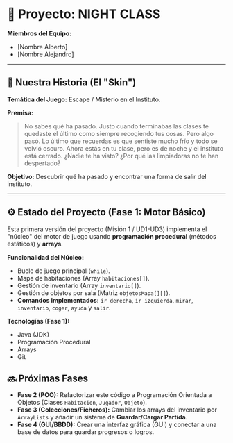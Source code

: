 # 🚀 Proyecto: NIGHT CLASS

**Miembros del Equipo:**
* [Nombre Alberto]
* [Nombre Alejandro]

---

## 📖 Nuestra Historia (El "Skin")

**Temática del Juego:** Escape / Misterio en el Instituto.

**Premisa:**
> No sabes qué ha pasado. Justo cuando terminabas las clases te quedaste el último como siempre recogiendo tus cosas. Pero algo pasó. Lo último que recuerdas es que sentiste mucho frío y todo se volvió oscuro. Ahora estás en tu clase, pero es de noche y el instituto está cerrado. ¿Nadie te ha visto? ¿Por qué las limpiadoras no te han despertado?

**Objetivo:**
Descubrir qué ha pasado y encontrar una forma de salir del instituto.

---

## ⚙️ Estado del Proyecto (Fase 1: Motor Básico)

Esta primera versión del proyecto (Misión 1 / UD1-UD3) implementa el "núcleo" del motor de juego usando **programación procedural** (métodos estáticos) y **arrays**.

**Funcionalidad del Núcleo:**
* Bucle de juego principal (`while`).
* Mapa de habitaciones (Array `habitaciones[]`).
* Gestión de inventario (Array `inventario[]`).
* Gestión de objetos por sala (Matriz `objetosMapa[][]`).
* **Comandos implementados:** `ir derecha`, `ir izquierda`, `mirar`, `inventario`, `coger`, `ayuda` y `salir`.

**Tecnologías (Fase 1):**
* Java (JDK)
* Programación Procedural
* Arrays
* Git

## 🔜 Próximas Fases

* **Fase 2 (POO):** Refactorizar este código a Programación Orientada a Objetos (Clases `Habitacion`, `Jugador`, `Objeto`).
* **Fase 3 (Colecciones/Ficheros):** Cambiar los arrays del inventario por `ArrayLists` y añadir un sistema de **Guardar/Cargar Partida**.
* **Fase 4 (GUI/BBDD):** Crear una interfaz gráfica (GUI) y conectar a una base de datos para guardar progresos o logros.
